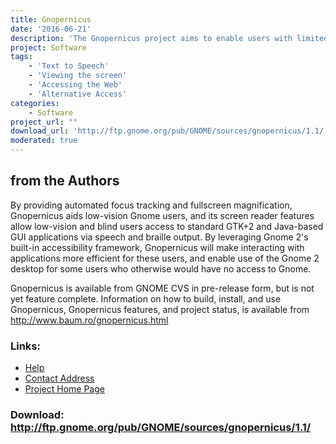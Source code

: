```yaml
---
title: Gnopernicus
date: '2016-06-21'
description: 'The Gnopernicus project aims to enable users with limited vision, or no vision, to use the Gnome 2 desktop and Gnome/GTK+-2 applications effectively.'
project: Software
tags:
    - 'Text to Speech'
    - 'Viewing the screen'
    - 'Accessing the Web'
    - 'Alternative Access'
categories:
    - Software
project_url: ""
download_url: 'http://ftp.gnome.org/pub/GNOME/sources/gnopernicus/1.1/'
moderated: true
---
```

from the Authors
----------------

By providing automated focus tracking and fullscreen magnification, Gnopernicus aids low-vision Gnome users, and its screen reader features allow low-vision and blind users access to standard GTK+2 and Java-based GUI applications via speech and braille output. By leveraging Gnome 2's built-in accessibility framework, Gnopernicus will make interacting with applications more efficient for these users, and enable use of the Gnome 2 desktop for some users who otherwise would have no access to Gnome.

Gnopernicus is available from GNOME CVS in pre-release form, but is not yet feature complete. Information on how to build, install, and use Gnopernicus, Gnopernicus features, and project status, is available from <a href="">http://www.baum.ro/gnopernicus.html</a>

### Links:
- <a href="http://www.baum.ro/gnopernicus.html">Help</a>
- <a href="mailto:mp@baum.de">Contact Address</a>
- <a href="http://www.baum.ro/index.php?language=en&amp;pagina=produse&amp;subpag=gnopernicus">Project Home Page</a>

### Download: http://ftp.gnome.org/pub/GNOME/sources/gnopernicus/1.1/ 